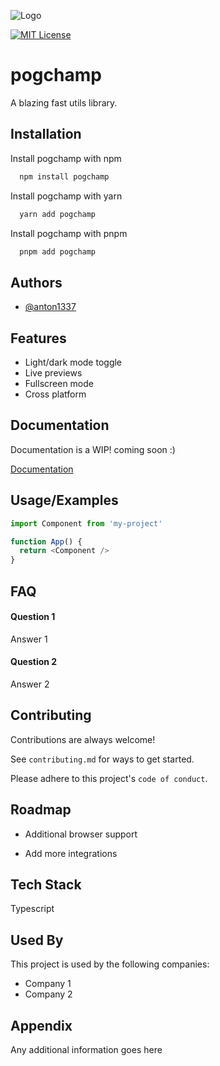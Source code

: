 
![Logo](https://dev-to-uploads.s3.amazonaws.com/uploads/articles/th5xamgrr6se0x5ro4g6.png)

[![MIT License](https://img.shields.io/badge/License-MIT-green.svg)](https://choosealicense.com/licenses/mit/)
# pogchamp

A blazing fast utils library.



## Installation

Install pogchamp with npm

```bash
  npm install pogchamp
```

Install pogchamp with yarn

```bash
  yarn add pogchamp
```

Install pogchamp with pnpm

```bash
  pnpm add pogchamp
```
    
## Authors

- [@anton1337](https://www.github.com/anton1337)


## Features

- Light/dark mode toggle
- Live previews
- Fullscreen mode
- Cross platform


## Documentation

Documentation is a WIP! coming soon :)

[Documentation](https://linktodocumentation)


## Usage/Examples

```javascript
import Component from 'my-project'

function App() {
  return <Component />
}
```


## FAQ

#### Question 1

Answer 1

#### Question 2

Answer 2


## Contributing

Contributions are always welcome!

See `contributing.md` for ways to get started.

Please adhere to this project's `code of conduct`.


## Roadmap

- Additional browser support

- Add more integrations


## Tech Stack

Typescript


## Used By

This project is used by the following companies:

- Company 1
- Company 2


## Appendix

Any additional information goes here